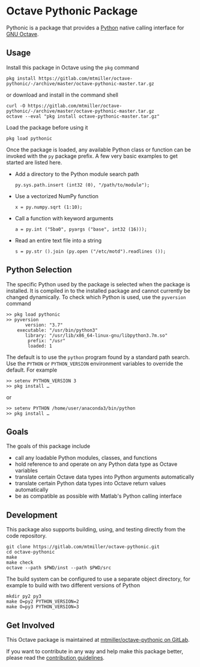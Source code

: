 Octave Pythonic Package
=======================

Pythonic is a package that provides a [Python](https://www.python.org/) native
calling interface for [GNU Octave](https://www.octave.org).

## Usage

Install this package in Octave using the `pkg` command

    pkg install https://gitlab.com/mtmiller/octave-pythonic/-/archive/master/octave-pythonic-master.tar.gz

or download and install in the command shell

    curl -O https://gitlab.com/mtmiller/octave-pythonic/-/archive/master/octave-pythonic-master.tar.gz
    octave --eval "pkg install octave-pythonic-master.tar.gz"

Load the package before using it

    pkg load pythonic

Once the package is loaded, any available Python class or function can be
invoked with the `py` package prefix. A few very basic examples to get started
are listed here.

- Add a directory to the Python module search path

      py.sys.path.insert (int32 (0), "/path/to/module");

- Use a vectorized NumPy function

      x = py.numpy.sqrt (1:10);

- Call a function with keyword arguments

      a = py.int ("5ba0", pyargs ("base", int32 (16)));

- Read an entire text file into a string

      s = py.str ().join (py.open ("/etc/motd").readlines ());

## Python Selection

The specific Python used by the package is selected when the package is
installed. It is compiled in to the installed package and cannot currently be
changed dynamically. To check which Python is used, use the `pyversion`
command

    >> pkg load pythonic
    >> pyversion
           version: "3.7"
        executable: "/usr/bin/python3"
           library: "/usr/lib/x86_64-linux-gnu/libpython3.7m.so"
            prefix: "/usr"
            loaded: 1

The default is to use the `python` program found by a standard path search.
Use the `PYTHON` or `PYTHON_VERSION` environment variables to override the
default. For example

    >> setenv PYTHON_VERSION 3
    >> pkg install …

or

    >> setenv PYTHON /home/user/anaconda3/bin/python
    >> pkg install …

## Goals

The goals of this package include

- call any loadable Python modules, classes, and functions
- hold reference to and operate on any Python data type as Octave variables
- translate certain Octave data types into Python arguments automatically
- translate certain Python data types into Octave return values automatically
- be as compatible as possible with Matlab's Python calling interface

## Development

This package also supports building, using, and testing directly from the code
repository.

    git clone https://gitlab.com/mtmiller/octave-pythonic.git
    cd octave-pythonic
    make
    make check
    octave --path $PWD/inst --path $PWD/src

The build system can be configured to use a separate object directory, for
example to build with two different versions of Python

    mkdir py2 py3
    make O=py2 PYTHON_VERSION=2
    make O=py3 PYTHON_VERSION=3

## Get Involved

This Octave package is maintained at
[mtmiller/octave-pythonic on GitLab](https://gitlab.com/mtmiller/octave-pythonic).

If you want to contribute in any way and help make this package better, please
read the [contribution guidelines](CONTRIBUTING.md).
